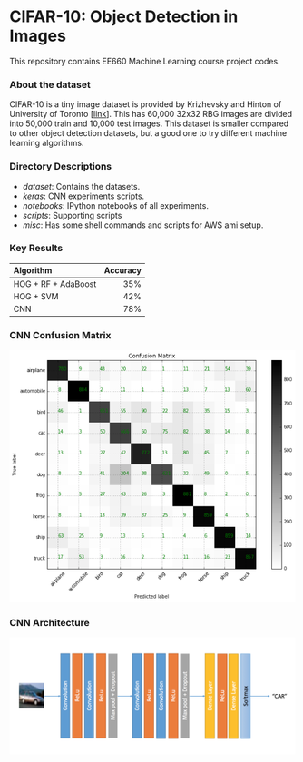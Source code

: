 # CIFAR-10: Object Detection in Images #

This repository contains EE660 Machine Learning course project codes.


### About the dataset ###
CIFAR-10 is a tiny image dataset is provided by Krizhevsky and Hinton of University of Toronto [[link](https://www.cs.toronto.edu/~kriz/cifar.html)]. This has 60,000 32x32 RBG images are divided into 50,000 train and 10,000 test images. This dataset is smaller compared to other object detection datasets, but a good one to try different machine learning algorithms.


### Directory Descriptions ###

* *dataset*: Contains the datasets. 
* *keras*: CNN experiments scripts.
* *notebooks*: IPython notebooks of all experiments.
* *scripts*: Supporting scripts
* *misc*: Has some shell commands and scripts for AWS ami setup.   


### Key Results ###
| Algorithm |  Accuracy |
|:----------| --------:|
|HOG + RF + AdaBoost | 35%|
| HOG + SVM | 42%|
| CNN | 78%|

### CNN Confusion Matrix ###

![CM](report/images/cnn_cm.png)

### CNN Architecture ###

![CNN_ARCH](report/images/cnn_arch.png)